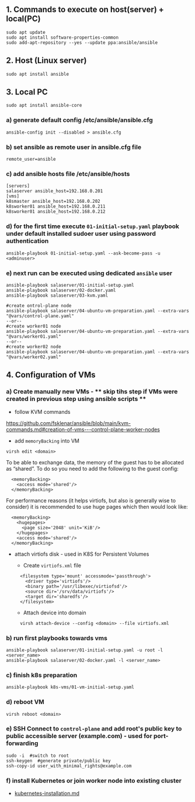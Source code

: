 ##  1. Commands to execute on host(server) + local(PC)
```
sudo apt update
sudo apt install software-properties-common
sudo add-apt-repository --yes --update ppa:ansible/ansible
```

## 2. Host (Linux server)
```
sudo apt install ansible
```

## 3. Local PC
```
sudo apt install ansible-core
```

### a) generate default config /etc/ansible/ansible.cfg
```
ansible-config init --disabled > ansible.cfg
```

### b) set ansible as remote user in ansible.cfg file
```
remote_user=ansible
```

### c) add ansible hosts file /etc/ansible/hosts
```
[servers]
salaserver ansible_host=192.168.0.201
[vms]
k8smaster ansible_host=192.168.0.202
k8sworker01 ansible_host=192.168.0.211
k8sworker01 ansible_host=192.168.0.212
```

### d) for the first time execute `01-initial-setup.yaml` playbook under default installed sudoer user using password authentication
```
ansible-playbook 01-initial-setup.yaml --ask-become-pass -u <adminuser>
```

### e) next run can be executed using dedicated `ansible` user
```
ansible-playbook salaserver/01-initial-setup.yaml
ansible-playbook salaserver/02-docker.yaml
ansible-playbook salaserver/03-kvm.yaml

#create ontrol-plane node
ansible-playbook salaserver/04-ubuntu-vm-preparation.yaml --extra-vars "@vars/control-plane.yaml"
--or--
#create worker01 node
ansible-playbook salaserver/04-ubuntu-vm-preparation.yaml --extra-vars "@vars/worker01.yaml"
--or--
#create worker02 node
ansible-playbook salaserver/04-ubuntu-vm-preparation.yaml --extra-vars "@vars/worker02.yaml"
```

## 4. Configuration of VMs
### a) Create manually new VMs - ** skip tihs step if VMs were created in previous step using ansible scripts **

  - follow KVM commands

  https://github.com/fsklenar/ansible/blob/main/kvm-commands.md#creation-of-vms---control-plane-worker-nodes

  - add `memoryBacking` into VM
  ```
  virsh edit <domain>
  ```

  To be able to exchange data, the memory of the guest has to be allocated as “shared”. To do so you need to add the following to the guest config:

  ```
    <memoryBacking>
      <access mode='shared'/>
    </memoryBacking>
  ```

  For performance reasons (it helps virtiofs, but also is generally wise to consider) it
  is recommended to use huge pages which then would look like:

  ```
    <memoryBacking>
      <hugepages>
        <page size='2048' unit='KiB'/>
      </hugepages>
      <access mode='shared'/>
    </memoryBacking>
  ```

  - attach virtiofs disk - used in K8S for Persistent Volumes

    - Create `virtiofs.xml` file

    ```
      <filesystem type='mount' accessmode='passthrough'>
        <driver type='virtiofs'/>
        <binary path='/usr/libexec/virtiofsd'/>
        <source dir='/srv/data/virtiofs'/>
        <target dir='sharedfs'/>
      </filesystem>
    ```

    - Attach device into domain

    ```
      virsh attach-device --config <domain> --file virtiofs.xml
    ```

### b) run first playbooks towards vms
```
ansible-playbook salaserver/01-initial-setup.yaml -u root -l <server_name>
ansible-playbook salaserver/02-docker.yaml -l <server_name>
```

### c) finish k8s preparation
```
ansible-playbook k8s-vms/01-vm-initial-setup.yaml
```

### d) reboot VM
```
virsh reboot <domain>
```

### e) SSH Connect to `control-plane` and add root's public key to public accessible server (example.com) - used for port-forwarding
```
sudo -i  #switch to root
ssh-keygen  #generate private/public key
ssh-copy-id user_with_minimal_rights@example.com
```

### f) install Kubernetes or join worker node into existing cluster
- [kubernetes-installation.md](kubernetes-installation.md)

